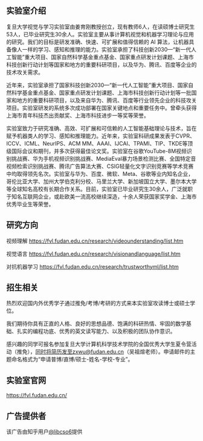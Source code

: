 ## 实验室介绍

复旦大学视觉与学习实验室由姜育刚教授创立，现有教师6人，在读硕博士研究生53人，已毕业研究生30余人。实验室主要从事计算机视觉和机器学习理论与应用的研究。我们的目标是研发准确、快速、可扩展和值得信赖的 AI 算法，让机器具备像人一样的学习、感知和推理的能力。实验室承担了科技创新2030—“新一代人工智能”重大项目、国家自然科学基金重点基金、国家重点研发计划课题、上海市科技创新行动计划等国家和地方的重要科研项目，以及华为、腾讯、百度等企业的技术攻关需求。

近年来，实验室承担了国家科技创新2030—“新一代人工智能”重大项目、国家自然科学基金重点基金、国家重点研发计划课题、上海市科技创新行动计划等一批国家和地方的重要科研项目，以及来自华为、腾讯、百度等行业领先企业的科技攻关项目。实验室研发的系统多次成功部署在国家关键地点和重要任务中。曾牵头获得上海市青年科技杰出贡献奖、上海市科技进步一等奖等荣誉。

实验室致力于研究准确、高效、可扩展和可信赖的人工智能基础理论与技术，旨在赋予机器类人的学习、感知和推理能力。近年来，实验室科研成果发表于CVPR、ICCV、ICML、NeurIPS、ACM MM、AAAI、IJCAI、TPAMI、TIP、TKDE等顶级国际会议和期刊，并多次获得最佳论文奖。实验室在谷歌YouTube-8M视频识别挑战赛、华为手机视频识别挑战赛、MediaEval暴力场景检测比赛、全国特定音视频检索识别挑战赛、腾讯广告算法大赛、CSIG轻量化文字识别竞赛等学术竞赛中均取得领先名次。实验室与华为、百度、微软、Meta、谷歌等业内知名企业，哥伦比亚大学、加州大学伯克利分校、马里兰大学、新加坡国立大学、墨尔本大学等全球知名高校有长期合作关系。目前，实验室已毕业研究生30余人，广泛就职于知名互联网企业，或赴欧美一流高校继续深造，十余人荣获国家奖学金、上海市优秀毕业生等荣誉。

## 研究方向
视频理解
https://fvl.fudan.edu.cn/research/videounderstanding/list.htm

视觉语言
https://fvl.fudan.edu.cn/research/visionandlanguage/list.htm

对抗机器学习
https://fvl.fudan.edu.cn/research/trustworthyml/list.htm

## 招生相关

热烈欢迎国内外优秀学子通过推免/考博/考研的方式来本实验室攻读博士或硕士学位。

我们期待你具有正直的人格、良好的思想品德、饱满的科研热情、牢固的数学基础、扎实的编程功底、优秀的英文读写能力、以及积极的团队协作意识。

感兴趣的同学可报名参加复旦大学计算机科学技术学院的全国优秀大学生夏令营活动（推免），同时将简历发至zxwu@fudan.edu.cn（吴祖煊老师）。申请邮件的主题命名格式为“申请普博/直博/硕士-姓名-学校-专业”。

## 实验室官网

https://fvl.fudan.edu.cn/

## 广告提供者

该广告由知乎用户[@libcso6](https://www.zhihu.com/people/glibc)提供
